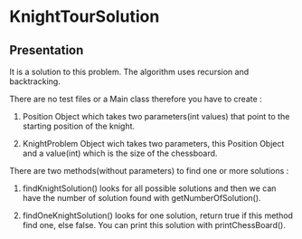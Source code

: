 # KnightTourSolution

## Presentation

It is a solution to this problem.
The algorithm uses recursion and backtracking.

There are no test files or a Main class therefore you have to create :

1. Position Object which takes two parameters(int values) that point to the starting position of the knight.

2. KnightProblem Object wich takes two parameters, this Position Object and a value(int) which is the size of the chessboard.

There are two methods(without parameters) to find one or more solutions :

1. findKnightSolution() looks for all possible solutions and then we can have the number of solution found with getNumberOfSolution().

2. findOneKnightSolution() looks for one solution, return true if this method find one, else false. You can print this solution with printChessBoard().
